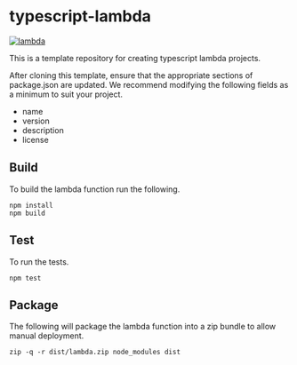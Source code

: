 # typescript-lambda
[![lambda](https://github.com/previewme/lambda-typescript/actions/workflows/lambda.yml/badge.svg)](https://github.com/previewme/lambda-typescript/actions/workflows/lambda.yml)

This is a template repository for creating typescript lambda projects.

After cloning this template, ensure that the appropriate sections of package.json are updated. We recommend modifying
the following fields as a minimum to suit your project.

* name
* version
* description
* license

## Build

To build the lambda function run the following.

```
npm install
npm build
```

## Test

To run the tests.

```
npm test
```

## Package

The following will package the lambda function into a zip bundle to allow manual deployment.

```
zip -q -r dist/lambda.zip node_modules dist
```
